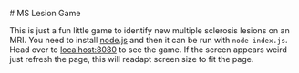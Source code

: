 # MS Lesion Game

This is just a fun little game to identify new multiple sclerosis lesions on an MRI.
You need to install [node.js](https://nodejs.org/) and then it can be run with `node index.js`. Head over to [localhost:8080](localhost:8080) to see the game. 
If the screen appears weird just refresh the page, this will readapt screen size to fit the page.
